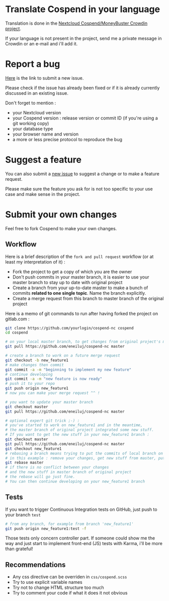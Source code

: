 # Translate Cospend in your language

Translation is done in the [Nextcloud Cospend/MoneyBuster Crowdin project](https://crowdin.com/project/moneybuster).

If your language is not present in the project, send me a private message in Crowdin or an e-mail and i'll add it.

# Report a bug

[Here](https://github.com/eneiluj/cospend-nc/issues/new/choose) is the link to submit a new issue.

Please check if the issue has already been fixed or if it is already currently discussed in an existing issue.

Don't forget to mention :

* your Nextcloud version
* your Cospend version : release version or commit ID (if you're using a git working copy)
* your database type
* your browser name and version
* a more or less precise protocol to reproduce the bug

# Suggest a feature

You can also submit a [new issue](https://github.com/eneiluj/cospend-nc/issues/new/choose) to suggest a change or to make a feature request.

Please make sure the feature you ask for is not too specific to your use case and make sense in the project.

# Submit your own changes

Feel free to fork Cospend to make your own changes.

## Workflow

Here is a brief description of the `fork and pull request` workflow (or at least my interpretation of it) :

* Fork the project to get a copy of which you are the owner
* Don't push commits in your master branch, it is easier to use your master branch to stay up to date with original project
* Create a branch from your up-to-date master to make a bunch of commits **related to one single topic**. Name the branch explicitly.
* Create a merge request from this branch to master branch of the original project

Here is a memo of git commands to run after having forked the project on gitlab.com :
``` bash
git clone https://github.com/yourlogin/cospend-nc cospend
cd cospend

# on your local master branch, to get changes from original project's master branch :
git pull https://github.com/eneiluj/cospend-nc master

# create a branch to work on a future merge request
git checkout -b new_feature1
# make changes then commit
git commit -a -m "beginning to implement my new feature"
# continue developing
git commit -a -m "new feature is now ready"
# push it to your repo
git push origin new_feature1
# now you can make your merge request ^^ !

# you want to update your master branch
git checkout master
git pull https://github.com/eneiluj/cospend-nc master

# optional expert git trick ;-) :
# you've started to work on new_feature1 and in the meantime,
# the master branch of original project integrated some new stuff.
# If you want to get the new stuff in your new_feature1 branch :
git checkout master
git pull https://github.com/eneiluj/cospend-nc master
git checkout new_feature1
# rebasing a branch means trying to put the commits of local branch on top of requested branch
# in this example : remove your changes, get new stuff from master, put your changes on top !
git rebase master
# if there is no conflict between your changes
# and the new stuff in master branch of original project
# the rebase will go just fine.
# You can then continue developing on your new_feature1 branch
```

## Tests

If you want to trigger Continuous Integration tests on GitHub, just push to your branch `test`

``` bash
# from any branch, for example from branch 'new_feature1'
git push origin new_feature1:test -f
```

Those tests only concern controller part. If someone could show me the way and just start to implement front-end (JS) tests with Karma, i'll be more than grateful!

## Recommendations

* Any css directive can be overriden in `css/cospend.scss`
* Try to use explicit variable names
* Try not to change HTML structure too much
* Try to comment your code if what it does it not obvious

